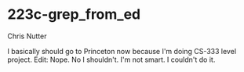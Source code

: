 # 223c-grep_from_ed
Chris Nutter

I basically should go to Princeton now because I'm doing CS-333 level project.
Edit: Nope. No I shouldn't. I'm not smart. I couldn't do it.
